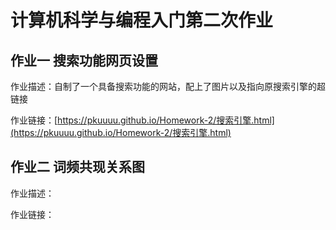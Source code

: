 # 计算机科学与编程入门第二次作业

## 作业一  搜索功能网页设置
作业描述：自制了一个具备搜索功能的网站，配上了图片以及指向原搜索引擎的超链接

作业链接：[https://pkuuuu.github.io/Homework-2/搜索引擎.html](https://pkuuuu.github.io/Homework-2/搜索引擎.html)

## 作业二 词频共现关系图
作业描述：

作业链接：
